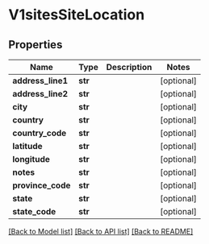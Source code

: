 # V1sitesSiteLocation

## Properties
Name | Type | Description | Notes
------------ | ------------- | ------------- | -------------
**address_line1** | **str** |  | [optional] 
**address_line2** | **str** |  | [optional] 
**city** | **str** |  | [optional] 
**country** | **str** |  | [optional] 
**country_code** | **str** |  | [optional] 
**latitude** | **str** |  | [optional] 
**longitude** | **str** |  | [optional] 
**notes** | **str** |  | [optional] 
**province_code** | **str** |  | [optional] 
**state** | **str** |  | [optional] 
**state_code** | **str** |  | [optional] 

[[Back to Model list]](../README.md#documentation-for-models) [[Back to API list]](../README.md#documentation-for-api-endpoints) [[Back to README]](../README.md)


